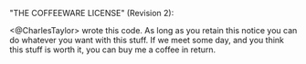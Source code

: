 "THE COFFEEWARE LICENSE" (Revision 2):

<@CharlesTaylor> wrote this code. As long as you retain this notice you can do whatever you want with this stuff. If we meet some day, and you think this stuff is worth it, you can buy me a coffee in return.

